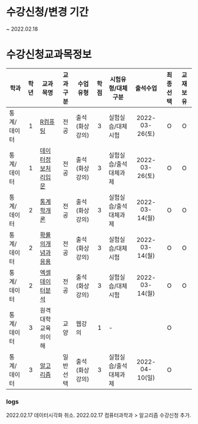 # 수강신청/변경 기간
~ 2022.02.18

# 수강신청교과목정보

| 학과        | 학년  | 교과목명                                               | 교과구분 | 수업유형       | 학점  | 시험유형/대체구분     |    출석수업    | 최종선택 | 교재보유 |
| ----------- | :---: | ------------------------------------------------------ | :------: | -------------- | :---: | --------------------- | :------------: | :------: | :------: |
| 통계/데이터 |   1   | [R컴퓨팅](./R컴퓨팅/syllabus.md)                       |   전공   | 출석(화상강의) |   3   | 실험실습/대체시험     | 2022-03-26(토) |    O     |    O     |
| 통계/데이터 |   1   | [데이터정보처리입문](./데이터정보처리입문/syllabus.md) |   전공   | 출석(화상강의) |   3   | 실험실습/출석대체과제 | 2022-03-26(토) |    O     |    O     |
| 통계/데이터 |   2   | [통계학개론](./통계학개론/syllabus.md)                 |   전공   | 출석(화상강의) |   3   | 실험실습/출석대체과제 | 2022-03-14(월) |    O     |    O     |
| 통계/데이터 |   2   | [확률의개념과응용](./확률의개념과응용/syllabus.md)     |   전공   | 출석(화상강의) |   3   | 실험실습/대체시험     | 2022-03-14(월) |    O     |    O     |
| 통계/데이터 |   2   | [엑셀데이터분석](./엑셀데이터분석/syllabus.md)         |   전공   | 출석(화상강의) |   3   | 실험실습/대체시험     | 2022-03-14(월) |    O     |    O     |
| 통계/데이터 |   3   | 원격대학교육의이해                                     |   교양   | 웹강의         |   1   | -                     |                |    O     |          |
| 통계/데이터 |   3   | [알고리즘](./알고리즘_컴퓨터과학과/syllabus.md)        | 일반선택 | 출석(화상강의) |   3   | 실험실습/출석대체과제 | 2022-04-10(일) |    O     |          |


### logs
2022.02.17 데이터시각화 취소.
2022.02.17 컴퓨터과학과 > 알고리즘 수강신청 추가.




